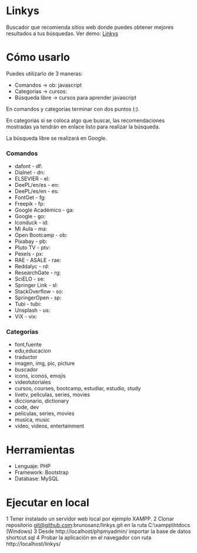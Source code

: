 # Linkys
Buscador que recomienda sitios web donde puedes obtener mejores resultados a tus búsquedas. Ver demo: [Linkys](https://www.brunosanz.com/linkys/)

# Cómo usarlo

Puedes utilizarlo de 3 maneras:

- Comandos -> ob: javascript
- Categorías -> cursos:
- Búsqueda libre -> cursos para aprender javascript

En comandos y categorías terminar con dos puntos (:).

En categorías si se coloca algo que buscar, las recomendaciones mostradas ya tendrán en enlace listo para realizar la búsqueda.

La búsqueda libre se realizará en Google.

### Comandos

- dafont - df:
- Dialnet - dn:
- ELSEVIER - el:
- DeePL/en/es - en:
- DeePL/es/en - es:
- FontGet - fg:
- Freepik - fp:
- Google Académico - ga:
- Google - go:
- Iconduck - id:
- Mi Aula - ma:
- Open Bootcamp - ob:
- Pixabay - pb:
- Pluto TV - ptv:
- Pexels - px:
- RAE - ASALE - rae:
- Reddalyc - rd:
- ResearchGate - rg:
- SciELO - se:
- Springer Link - sl:
- StackOverflow - so:
- SpringerOpen - sp:
- Tubi - tubi:
- Unsplash - us:
- ViX - vix:

### Categorías

- font,fuente
- edu,educacion
- traductor
- imagen, img, pic, picture
- buscador
- icons, iconos, emojis
- videotutoriales
- cursos, courses, bootcamp, estudiar, estudio, study
- livetv, peliculas, series, movies
- diccionario, dictionary
- code, dev
- peliculas, series, movies
- musica, music
- video, videos, entertainment


# Herramientas

- Lenguaje: PHP
- Framework: Bootstrap
- Database: MySQL

# Ejecutar en local

1 Tener instalado un  servidor web local por ejemplo XAMPP.
2 Clonar repositorio git@github.com:brunosanz/linkys.git en la ruta C:\xampp\htdocs (Windows)
3 Desde http://localhost/phpmyadmin/ importar la base de datos shortcut.sql
4 Probar la aplicación en el navegador con ruta http://localhost/linkys/
 